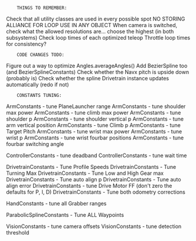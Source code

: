         THINGS TO REMEMBER:
Check that all utility classes are used in every possible spot
NO STORING ALLIANCE FOR LOOP USE IN ANY OBJECT
When camera is switched, check what the allowed resolutions are... choose the highest (in both subsystems)
Check loop times of each optimized teleop
Throttle loop times for consistency?

        CODE CHANGES TODO:
Figure out a way to optimize Angles.averageAngles()
Add BezierSpline too (and BezierSplineConstants)
Check whether the Navx pitch is upside down (probably is)
Check whether the spline Drivetrain instance updates automatically (redo if not)

        CONSTANTS TUNING:
ArmConstants - tune PlaneLauncher range
ArmConstants - tune shoulder max power
ArmConstants - tune climb max power
ArmConstants - tune shoulder p
ArmConstants - tune shoulder vertical p
ArmConstants - tune arm vertical position
ArmConstants - tune Climb p
ArmConstants - tune Target Pitch
ArmConstants - tune wrist max power
ArmConstants - tune wrist p
ArmConstants - tune wrist fourbar positions
ArmConstants - tune fourbar switching angle

ControllerConstants - tune deadband
ControllerConstants - tune wait time

DrivetrainConstants - Tune Profile Speeds
DrivetrainConstants - Tune Turning Max
DrivetrainConstants - Tune Low and High Gear max
DrivetrainConstants - Tune auto align p
DrivetrainConstants - Tune auto align error
DrivetrainConstants - tune Drive Motor FF (don't zero the defaults for P, I, D)
DrivetrainConstants - Tune both odometry corrections

HandConstants - tune all Grabber ranges

ParabolicSplineConstants - Tune ALL Waypoints

VisionConstants - tune camera offsets
VisionConstants - tune detection threshold
